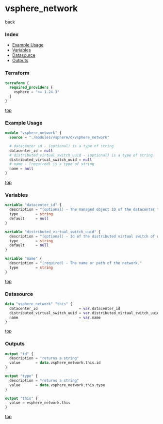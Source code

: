 # vsphere_network

[back](../vsphere.md)

### Index

- [Example Usage](#example-usage)
- [Variables](#variables)
- [Datasource](#datasource)
- [Outputs](#outputs)

### Terraform

```terraform
terraform {
  required_providers {
    vsphere = ">= 1.24.3"
  }
}
```

[top](#index)

### Example Usage

```terraform
module "vsphere_network" {
  source = "./modules/vsphere/d/vsphere_network"

  # datacenter_id - (optional) is a type of string
  datacenter_id = null
  # distributed_virtual_switch_uuid - (optional) is a type of string
  distributed_virtual_switch_uuid = null
  # name - (required) is a type of string
  name = null
}
```

[top](#index)

### Variables

```terraform
variable "datacenter_id" {
  description = "(optional) - The managed object ID of the datacenter the network is in. This is required if the supplied path is not an absolute path containing a datacenter and there are multiple datacenters in your infrastructure."
  type        = string
  default     = null
}

variable "distributed_virtual_switch_uuid" {
  description = "(optional) - Id of the distributed virtual switch of which the port group is a part of"
  type        = string
  default     = null
}

variable "name" {
  description = "(required) - The name or path of the network."
  type        = string
}
```

[top](#index)

### Datasource

```terraform
data "vsphere_network" "this" {
  datacenter_id                   = var.datacenter_id
  distributed_virtual_switch_uuid = var.distributed_virtual_switch_uuid
  name                            = var.name
}
```

[top](#index)

### Outputs

```terraform
output "id" {
  description = "returns a string"
  value       = data.vsphere_network.this.id
}

output "type" {
  description = "returns a string"
  value       = data.vsphere_network.this.type
}

output "this" {
  value = vsphere_network.this
}
```

[top](#index)